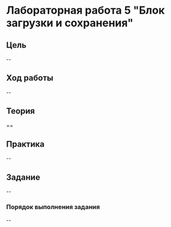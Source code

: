 # Лабораторная работа 5 "Блок загрузки и сохранения"

## Цель

--

## Ход работы

--

## Теория

==

## Практика

--

## Задание

--

### Порядок выполнения задания

--